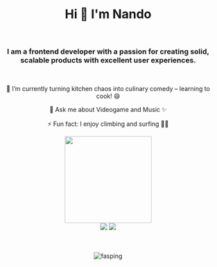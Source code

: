 <h1 align="center">
Hi 👋  I'm Nando 
</h1>
<br>

<h3 align="center">I am a frontend developer with a passion for creating solid, scalable products with excellent user experiences. 
</h3>
<br>
<p align="center">🌱 I’m currently turning kitchen chaos into culinary comedy – learning to cook! 😄</p>
<p align="center"> 💬 Ask me about Videogame and Music ✨</p>
<p align="center"> ⚡ Fun fact: I enjoy climbing and surfing 🏄‍♂️</p>
 
</div>
  <div align="center">
<img src="https://cdn.dribbble.com/users/260312/screenshots/2553737/media/55d2ee70677214c6817f561d8901ec67.gif" width="200"> 
 <div> 
  <a href = "mailto:nandocasesgarcia@gmail.com"><img src="https://img.shields.io/badge/-Gmail-%23333?style=for-the-badge&logo=gmail&logoColor=white"   target="_blank"></a>
  <a href="https://www.linkedin.com/in/fernandocases94" target="_blank"><img src="https://img.shields.io/badge/-LinkedIn-%230077B5?style=for-the-badge&logo=linkedin&logoColor=white" target="_blank"></a> 
    </div>
    <br><br>
    <p align="center"> <img src="https://komarev.com/ghpvc/?username=fasping&label=Profile%20views&color=0e75b6&style=flat" alt="fasping" /> </p>
